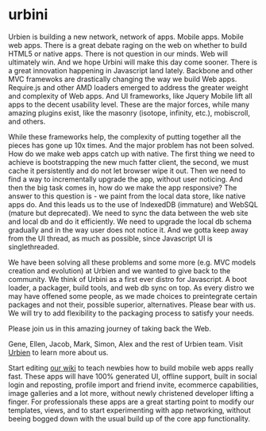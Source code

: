 urbini
======

Urbien is building a new network, network of apps. Mobile apps. Mobile web apps. 
There is a great debate raging on the web on whether to build HTML5 or native apps. There is not question in our minds. Web will ultimately win. And we hope Urbini will make this day come sooner. There is a great innovation happening in Javascript land lately. Backbone and other MVC framewoks are drastically changing the way we build Web apps. Require.js and other AMD loaders emerged to address the greater weight and complexity of Web apps. And UI frameworks, like Jquery Mobile lift all apps to the decent usability level. These are the major forces, while many amazing plugins exist, like the masonry (isotope, infinity, etc.), mobiscroll, and others. 

While these frameworks help, the complexity of putting together all the pieces has gone up 10x times. And the major problem has not been solved. How do we make web apps catch up with native. The first thing we need to achieve is bootstrapping the new much fatter client, the second, we must cache it persistently and do not let browser wipe it out. Then we need to find a way to incrementally upgrade the app, without user noticing. And then the big task comes in, how do we make the app responsive? The answer to this question is - we paint from the local data store, like native apps do. And this leads us to the use of IndexedDB (immature) and WebSQL (mature but deprecated). We need to sync the data between the web site and local db and do it efficiently. We need to upgrade the local db schema gradually and in the way user does not notice it. And we gotta keep away from the UI thread, as much as possible, since Javascript UI is singlethreaded. 

We have been solving all these problems and some more (e.g. MVC models creation and evolution) at Urbien and we wanted to give back to the community. We think of Urbini as a first ever distro for Javascript. A boot loader, a packager, build tools, and web db sync on top. As every distro we may have offened some people, as we made choices to preintegrate certain packages and not their, possible superior, alternatives. Please bear with us. We will try to add flexibility to the packaging process to satisfy your needs. 

Please join us in this amazing journey of taking back the Web.

Gene, Ellen, Jacob, Mark, Simon, Alex and the rest of Urbien team.
Visit <a href="http://urbien.com">Urbien</a> to learn more about us.

Start editing <a href="https://github.com/urbien/urbini/wiki">our wiki</a> to teach newbies how to build mobile web apps really fast. These apps will have 100% generated UI, offline support, built in social login and reposting, profile import and friend invite, ecommerce capabilities, image galleries and a lot more, without newly christened developer lifting a finger. For professionals these apps are a great starting point to modify our templates, views, and to start experimenting with app networking, without beeing bogged down with the usual build up of the core app functionality. 
